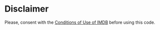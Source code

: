 # Disclaimer
Please, consent with the [Conditions of Use of IMDB](https://www.imdb.com/conditions) before using this code.

